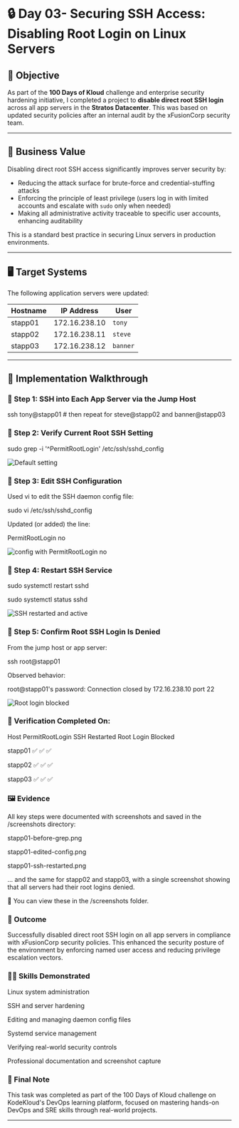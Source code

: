 # 🔒 Day 03- Securing SSH Access: Disabling Root Login on Linux Servers

## 🧠 Objective

As part of the **100 Days of Kloud** challenge and enterprise security hardening initiative, I completed a project to **disable direct root SSH login** across all app servers in the **Stratos Datacenter**. This was based on updated security policies after an internal audit by the xFusionCorp security team.

---

## 💼 Business Value

Disabling direct root SSH access significantly improves server security by:

- Reducing the attack surface for brute-force and credential-stuffing attacks
- Enforcing the principle of least privilege (users log in with limited accounts and escalate with `sudo` only when needed)
- Making all administrative activity traceable to specific user accounts, enhancing auditability

This is a standard best practice in securing Linux servers in production environments.

---

## 🖥️ Target Systems

The following application servers were updated:

| Hostname   | IP Address      | User         |
|------------|------------------|--------------|
| stapp01    | 172.16.238.10    | `tony`       |
| stapp02    | 172.16.238.11    | `steve`      |
| stapp03    | 172.16.238.12    | `banner`     |

---

## 🔧 Implementation Walkthrough

### 🔹 Step 1: SSH into Each App Server via the Jump Host

ssh tony@stapp01    # then repeat for steve@stapp02 and banner@stapp03

### 🔹 Step 2: Verify Current Root SSH Setting
sudo grep -i '^PermitRootLogin' /etc/ssh/sshd_config

![Default setting](./screenshots/stapp01-before-grep.png)

### 🔹 Step 3: Edit SSH Configuration
Used vi to edit the SSH daemon config file:

sudo vi /etc/ssh/sshd_config

Updated (or added) the line:

PermitRootLogin no

![config with PermitRootLogin no](./screenshots/stapp01-edited-config.png)

### 🔹 Step 4: Restart SSH Service
sudo systemctl restart sshd

sudo systemctl status sshd

![SSH restarted and active](./screenshots/stapp01-ssh-restarted.png)


### 🔹 Step 5: Confirm Root SSH Login Is Denied
From the jump host or app server:

ssh root@stapp01

Observed behavior:

root@stapp01's password:
Connection closed by 172.16.238.10 port 22


![Root login blocked](./screenshots/all-servers-root-denied.png)

### 🧪 Verification Completed On:
Host	PermitRootLogin	SSH Restarted	Root Login Blocked

stapp01	✅	✅	✅

stapp02	✅	✅	✅

stapp03	✅	✅	✅

### 🖼️ Evidence
All key steps were documented with screenshots and saved in the /screenshots directory:

stapp01-before-grep.png

stapp01-edited-config.png

stapp01-ssh-restarted.png

... and the same for stapp02 and stapp03, with a single screenshot showing that all servers had their root logins denied.

📂 You can view these in the /screenshots folder.

### 🏁 Outcome
Successfully disabled direct root SSH login on all app servers in compliance with xFusionCorp security policies. This enhanced the security posture of the environment by enforcing named user access and reducing privilege escalation vectors.

### 👨‍💻 Skills Demonstrated
Linux system administration

SSH and server hardening

Editing and managing daemon config files

Systemd service management

Verifying real-world security controls

Professional documentation and screenshot capture

### 📣 Final Note
This task was completed as part of the 100 Days of Kloud challenge on KodeKloud's DevOps learning platform, focused on mastering hands-on DevOps and SRE skills through real-world projects.


---

